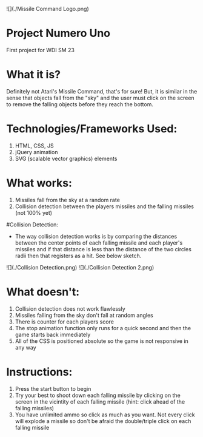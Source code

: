 ![](./Missile Command Logo.png)

# Project Numero Uno
First project for WDI SM 23

# What it is?
Definitely not Atari's Missile Command, that's for sure! But, it is similar in the sense that objects fall from the "sky" and the user must click on the screen to remove the falling objects before they reach the bottom.

# Technologies/Frameworks Used:
1. HTML, CSS, JS
2. jQuery animation
3. SVG (scalable vector graphics) elements

# What works:
1. Missiles fall from the sky at a random rate
2. Collision detection between the players missiles and the falling missiles (not 100% yet)

#Collision Detection:
- The way collision detection works is by comparing the distances between the center points of each falling missile and each player's missiles and if that distance is less than the distance of the two circles radii then that registers as a hit. See below sketch. 

![](./Collision Detection.png) 
![](./Collision Detection 2.png)

# What doesn't:
1. Collision detection does not work flawlessly
2. Missiles falling from the sky don't fall at random angles
3. There is counter for each players score
4. The stop animation function only runs for a quick second and then the game starts back immediately
5. All of the CSS is positioned absolute so the game is not responsive in any way

# Instructions:
1. Press the start button to begin
2. Try your best to shoot down each falling missile by clicking on the screen in the vicintity of each falling missile (hint: click ahead of the falling missiles)
3. You have unlimited ammo so click as much as you want. Not every click will explode a missile so don't be afraid the double/triple click on each falling missile
